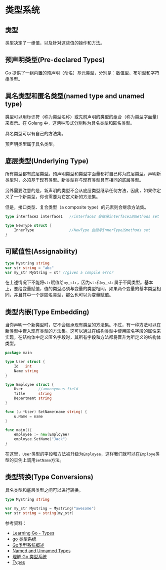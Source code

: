 # 类型系统

## 类型

类型决定了一组值，以及针对这些值的操作和方法。

## 预声明类型(Pre-declared Types)

Go 提供了一组内置的预声明（命名）基元类型，分别是：数值型、布尔型和字符串类型。

## 具名类型和匿名类型(named type and unamed type)

类型可以用标识符（称为类型名称）或先前声明的类型的组合（称为类型字面量）来表示。在 Golang 中，这两种形式分别称为具名类型和匿名类型。

具名类型可以有自己的方法集。

预声明类型属于具名类型。

## 底层类型(Underlying Type)

所有类型都有底层类型。预声明类型和类型字面量都将自己称为底层类型。声明新类型时，必须基于现有类型。新类型将与现有类型具有相同的底层类型。

另外需要注意的是，新声明的类型不会从底层类型继承任何方法，因此，如果你定义了一个新类型，你也需要为它定义新的方法集。

但是，接口类型、复合类型（a composite type）的元素则会继承方法集。

```go
type interface2 interface1   //interface2 会继承interface1的methods set

type NewType struct {
    InnerType                //NewType 会继承InnerType的methods set
}

```

## 可赋值性(Assignability)

```go
type Mystring string
var str string = "abc"
var my_str MyString = str //gives a compile error
```

在上述情况下不能将`str`赋值给`my_str`，因为`str`和`my_str`属于不同类型。基本上，要给变量赋值，值的类型必须与变量的类型相同。如果两个变量的基本类型相同，并且其中一个是匿名类型，那么也可以为变量赋值。

## 类型内嵌(Type Embedding)

当你声明一个新类型时，它不会继承现有类型的方法集。不过，有一种方法可以在新类型中嵌入现有类型的方法集。这可以通过在结构类型中使用匿名字段的属性来实现。在结构体中定义匿名字段时，其所有字段和方法都将晋升为所定义的结构体类型。

```go
package main

type User struct {
    Id   int
    Name string
}

type Employee struct {
    User       //annonymous field
    Title      string
    Department string
}

func (u *User) SetName(name string) {
    u.Name = name
}

func main(){
    employee := new(Employee)
    employee.SetName("Jack")
}
```

在这里，`User`类型的字段和方法被升级为`Employee`，这样我们就可以在`Employe`类型的实例上调用`SetName`方法。

## 类型转换(Type Conversions)

具名类型和底层类型之间可以进行转换。

```go
type Mystring string

var my_str Mystring = Mystring("awesome")
var str string = string(my_str)
```

参考资料：

* [Learning Go - Types](https://www.laktek.com/2012/01/27/learning-go-types)
* [go 类型系统](https://studygolang.com/articles/6979)
* [Go类型系统概述](https://gfw.go101.org/article/type-system-overview.html)
* [Named and Unnamed Types](https://stackoverflow.com/questions/32983546/named-and-unnamed-types)
* [理解 Go 类型系统](https://sanyuesha.com/2017/07/27/go-type/)
* [Types](https://go.dev/ref/spec#Types)
